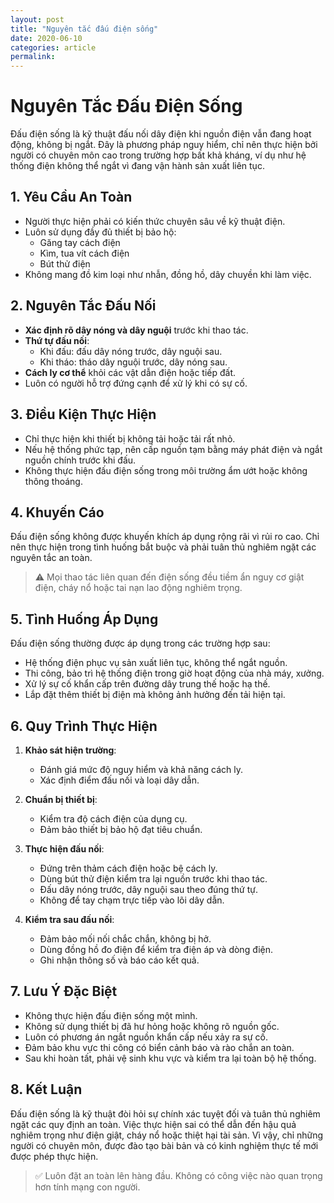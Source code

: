 ```yaml
---
layout: post
title: "Nguyên tắc đấu điện sống"
date: 2020-06-10
categories: article
permalink: 
---
```

# Nguyên Tắc Đấu Điện Sống

Đấu điện sống là kỹ thuật đấu nối dây điện khi nguồn điện vẫn đang hoạt động, không bị ngắt. Đây là phương pháp nguy hiểm, chỉ nên thực hiện bởi người có chuyên môn cao trong trường hợp bất khả kháng, ví dụ như hệ thống điện không thể ngắt vì đang vận hành sản xuất liên tục.

## 1. Yêu Cầu An Toàn

- Người thực hiện phải có kiến thức chuyên sâu về kỹ thuật điện.
- Luôn sử dụng đầy đủ thiết bị bảo hộ:
  - Găng tay cách điện
  - Kìm, tua vít cách điện
  - Bút thử điện
- Không mang đồ kim loại như nhẫn, đồng hồ, dây chuyền khi làm việc.

## 2. Nguyên Tắc Đấu Nối

- **Xác định rõ dây nóng và dây nguội** trước khi thao tác.
- **Thứ tự đấu nối**:
  - Khi đấu: đấu dây nóng trước, dây nguội sau.
  - Khi tháo: tháo dây nguội trước, dây nóng sau.
- **Cách ly cơ thể** khỏi các vật dẫn điện hoặc tiếp đất.
- Luôn có người hỗ trợ đứng cạnh để xử lý khi có sự cố.

## 3. Điều Kiện Thực Hiện

- Chỉ thực hiện khi thiết bị không tải hoặc tải rất nhỏ.
- Nếu hệ thống phức tạp, nên cấp nguồn tạm bằng máy phát điện và ngắt nguồn chính trước khi đấu.
- Không thực hiện đấu điện sống trong môi trường ẩm ướt hoặc không thông thoáng.

## 4. Khuyến Cáo

Đấu điện sống không được khuyến khích áp dụng rộng rãi vì rủi ro cao. Chỉ nên thực hiện trong tình huống bắt buộc và phải tuân thủ nghiêm ngặt các nguyên tắc an toàn.

> ⚠️ Mọi thao tác liên quan đến điện sống đều tiềm ẩn nguy cơ giật điện, cháy nổ hoặc tai nạn lao động nghiêm trọng.

## 5. Tình Huống Áp Dụng

Đấu điện sống thường được áp dụng trong các trường hợp sau:

- Hệ thống điện phục vụ sản xuất liên tục, không thể ngắt nguồn.
- Thi công, bảo trì hệ thống điện trong giờ hoạt động của nhà máy, xưởng.
- Xử lý sự cố khẩn cấp trên đường dây trung thế hoặc hạ thế.
- Lắp đặt thêm thiết bị điện mà không ảnh hưởng đến tải hiện tại.

## 6. Quy Trình Thực Hiện

1. **Khảo sát hiện trường**:
   - Đánh giá mức độ nguy hiểm và khả năng cách ly.
   - Xác định điểm đấu nối và loại dây dẫn.

2. **Chuẩn bị thiết bị**:
   - Kiểm tra độ cách điện của dụng cụ.
   - Đảm bảo thiết bị bảo hộ đạt tiêu chuẩn.

3. **Thực hiện đấu nối**:
   - Đứng trên thảm cách điện hoặc bệ cách ly.
   - Dùng bút thử điện kiểm tra lại nguồn trước khi thao tác.
   - Đấu dây nóng trước, dây nguội sau theo đúng thứ tự.
   - Không để tay chạm trực tiếp vào lõi dây dẫn.

4. **Kiểm tra sau đấu nối**:
   - Đảm bảo mối nối chắc chắn, không bị hở.
   - Dùng đồng hồ đo điện để kiểm tra điện áp và dòng điện.
   - Ghi nhận thông số và báo cáo kết quả.

## 7. Lưu Ý Đặc Biệt

- Không thực hiện đấu điện sống một mình.
- Không sử dụng thiết bị đã hư hỏng hoặc không rõ nguồn gốc.
- Luôn có phương án ngắt nguồn khẩn cấp nếu xảy ra sự cố.
- Đảm bảo khu vực thi công có biển cảnh báo và rào chắn an toàn.
- Sau khi hoàn tất, phải vệ sinh khu vực và kiểm tra lại toàn bộ hệ thống.

## 8. Kết Luận

Đấu điện sống là kỹ thuật đòi hỏi sự chính xác tuyệt đối và tuân thủ nghiêm ngặt các quy định an toàn. Việc thực hiện sai có thể dẫn đến hậu quả nghiêm trọng như điện giật, cháy nổ hoặc thiệt hại tài sản. Vì vậy, chỉ những người có chuyên môn, được đào tạo bài bản và có kinh nghiệm thực tế mới được phép thực hiện.

> ✅ Luôn đặt an toàn lên hàng đầu. Không có công việc nào quan trọng hơn tính mạng con người.

